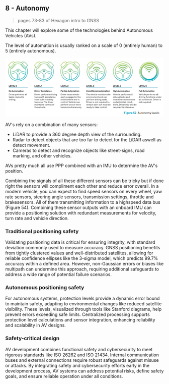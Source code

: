 ## 8 - Autonomy

> pages 73-83 of Hexagon intro to GNSS

This chapter will explore some of the technologies behind Autonomous Vehicles (AVs).

The level of automation is usually ranked on a scale of 0 (entirely human) to 5 (entirely autonomous).

![Levels of automation.png](../../../images/Levels%20of%20automation.png)

AV's rely on a combination of many sensors:

- LiDAR to provide a 360 degree depth view of the surrounding.
- Radar to detect objects that are too far to detect for the LiDAR aswell as detect movement.
- Cameras to detect and recognize objects like street-signs, road marking, and other vehicles.

AVs pretty much all use PPP combined with an IMU to determine the AV's position.

Combining the signals of all these different sensors can be tricky but if done right the sensors will compliment each other and reduce error overall.
In a modern vehicle, you can expect to find speed sensors on every wheel, yaw rate sensors, steering angle sensors, transmission settings, throttle and brakesensors.
All of them transmitting information to a highspeed data bus (Figure 54). 
Combining these sensor outputs with an onboard IMU can provide a positioning solution with redundant measurements for velocity, turn rate and vehicle direction.

### Traditional positioning safety

Validating positioning data is critical for ensuring integrity, with standard deviation commonly used to measure accuracy.
GNSS positioning benefits from tightly clustered values and well-distributed satellites, allowing for reliable confidence ellipses like the 3-sigma model, which predicts 99.7% accuracy within a defined area.
However, non-Gaussian errors or biases like multipath can undermine this approach, requiring additional safeguards to address a wide range of potential failure scenarios.

### Autonomous positioning safety

For autonomous systems, protection levels provide a dynamic error bound to maintain safety, adapting to environmental changes like reduced satellite visibility.
These levels, visualized through tools like Stanford diagrams, help prevent errors exceeding safe limits.
Centralized processing supports protection level calculations and sensor integration, enhancing reliability and scalability in AV designs.

### Safety-critical design

AV development combines functional safety and cybersecurity to meet rigorous standards like ISO 26262 and ISO 21434.
Internal communication buses and external connections require robust safeguards against misuse or attacks.
By integrating safety and cybersecurity efforts early in the development process, AV systems can address potential risks, define safety goals, and ensure reliable operation under all conditions.
